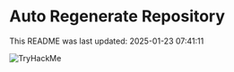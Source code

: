 # Auto Regenerate Repository

This README was last updated: 2025-01-23 07:41:11

 ![TryHackMe](https://tryhackme.com/badge/533634)